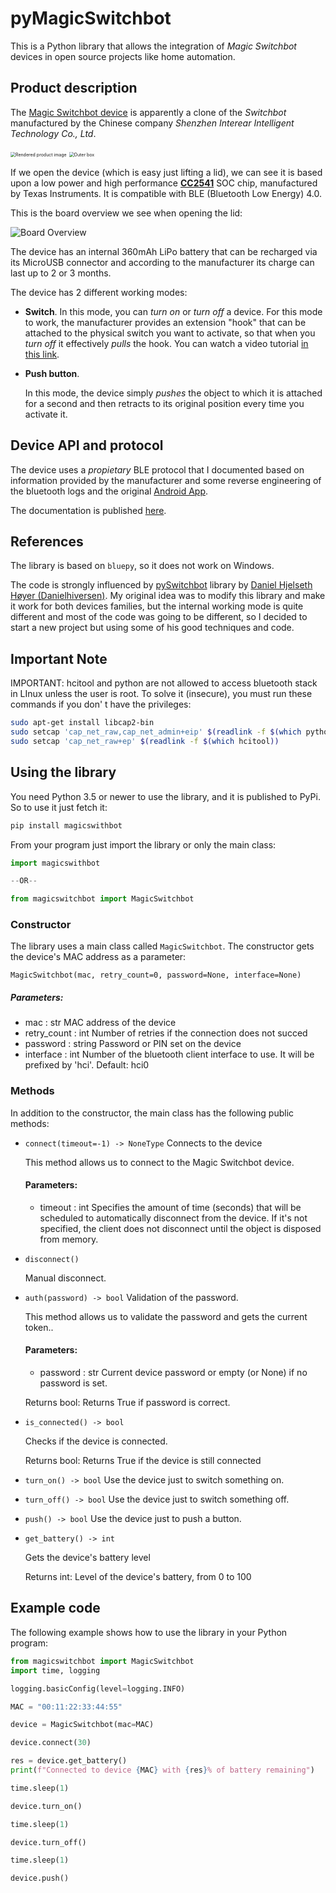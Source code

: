 # pyMagicSwitchbot


This is a Python library that allows the integration of *Magic Switchbot* devices in open source projects like home automation.

## Product description

The [Magic Switchbot device](https://www.interear.com/smart-products/magic-bluetooth-switchbot.html) is apparently a clone of the *Switchbot* manufactured by the Chinese company *Shenzhen Interear Intelligent Technology Co., Ltd*.

<img src="img/render.jpg" alt="Rendered product image" style="zoom:50%;" />

<img src="img/box.jpg" alt="Outer box" style="zoom:50%;" />

If we open the device (which is easy just lifting a lid), we can see it is based upon a low power and high performance [**CC2541**](https://www.ti.com/product/CC2541) SOC chip, manufactured by Texas Instruments. It is compatible with BLE (Bluetooth Low Energy) 4.0.

This is the board overview we see when opening the lid:

![Board Overview](img/board.jpg)

The device has an internal 360mAh LiPo battery that can be recharged via its MicroUSB connector and according to the manufacturer its charge can last up to 2 or 3 months.

The device has 2 different working modes:

* **Switch**.
  In this mode, you can *turn on* or *turn off* a device. For this mode to work, the manufacturer provides an extension "hook" that can be attached to the physical switch you want to activate, so that when you *turn off* it effectively *pulls* the hook. You can watch a video tutorial [in this link](https://cloud.video.alibaba.com/play/u/2153292369/p/1/e/6/t/1/d/hd/278038162598.mp4).

* **Push button**.

  In this mode, the device simply *pushes* the object to which it is attached for a second and then retracts to its original position every time you activate it.



## Device API and protocol

The device uses a *propietary* BLE protocol that I documented based on information provided by the manufacturer and some reverse engineering of the bluetooth logs and the original [Android App](https://play.google.com/store/apps/details?id=com.runChina.moLiKaiGuan&hl=es&gl=US).

The documentation is published [here](doc/MagicSwitchBot_API.md).

## References

The library is based on `bluepy`, so it does not work on Windows.

The code is strongly influenced by [pySwitchbot](https://github.com/Danielhiversen/pySwitchbot) library by [Daniel Hjelseth Høyer (Danielhiversen)](https://github.com/Danielhiversen). My original idea was to modify this library and make it work for both devices families, but the internal working mode is quite different and most of the code was going to be different, so I decided to start a new project but using some of his good techniques and code.

## Important Note

IMPORTANT: hcitool and python are not allowed to access bluetooth stack in LInux unless the user is root.
To solve it (insecure), you must run these commands if you don' t have the privileges:          

```bash
sudo apt-get install libcap2-bin
sudo setcap 'cap_net_raw,cap_net_admin+eip' $(readlink -f $(which python3))
sudo setcap 'cap_net_raw+ep' $(readlink -f $(which hcitool))
```
## Using the library

You need Python 3.5 or newer to use the library, and it is published to PyPi. So to use it just fetch it:

```bash
pip install magicswithbot
```

From your program just import the library or only the main class:

```python
import magicswithbot

--OR--

from magicswitchbot import MagicSwitchbot
```

### Constructor

The library uses a main class called `MagicSwitchbot`. The constructor gets the device's MAC address as a parameter:

`MagicSwitchbot(mac, retry_count=0, password=None, interface=None)`

##### Parameters:
* mac : str
  MAC address of the device
* retry_count : int
  Number of retries if the connection does not succed
* password : string
  Password or PIN set on the device
* interface : int
  Number of the bluetooth client interface to use. It will be prefixed by 'hci'. Default: hci0

### Methods

In addition to the constructor, the main class has the following public methods:

* `connect(timeout=-1) ‑> NoneType`
Connects to the device
  
  This method allows us to connect to the Magic Switchbot device.
  
  #### Parameters:
  
  * timeout : int
    Specifies the amount of time (seconds) that will be scheduled to automatically disconnect from the device. If it's not specified, the client does not disconnect until the object is disposed from memory.
* `disconnect()`

  Manual disconnect.
* `auth(password) ‑> bool`
Validation of the password.
  
  This method allows us to validate the password and gets the current token..
  
  #### Parameters:
  
  * password : str
    Current device password or empty (or None) if no password is set.
  
  Returns bool: Returns True if password is correct.
  
* `is_connected() ‑> bool`

  Checks if the device is connected.

  Returns bool: Returns True if the device is still connected
* `turn_on() ‑> bool`
  Use the device just to switch something on.
* `turn_off() ‑> bool`
  Use the device just to switch something off.

* `push() ‑> bool`
  Use the device just to push a button.

* `get_battery() ‑> int`

  Gets the device's battery level

  Returns int: Level of the device's battery, from 0 to 100

## Example code

The following example shows how to use the library in your Python program:

```python
from magicswitchbot import MagicSwitchbot
import time, logging

logging.basicConfig(level=logging.INFO)

MAC = "00:11:22:33:44:55"

device = MagicSwitchbot(mac=MAC)

device.connect(30)

res = device.get_battery()
print(f"Connected to device {MAC} with {res}% of battery remaining")

time.sleep(1)

device.turn_on()

time.sleep(1)

device.turn_off()

time.sleep(1)

device.push()

```

